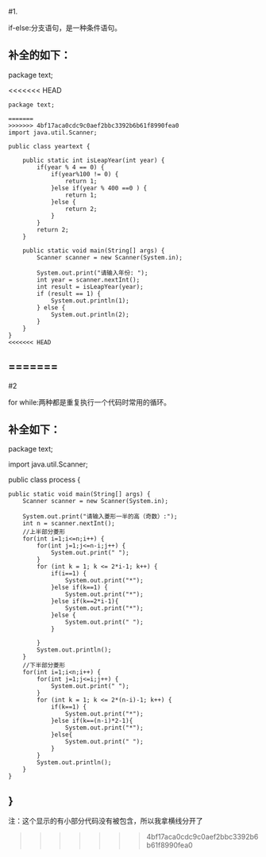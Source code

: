 #1.

if-else:分支语句，是一种条件语句。

补全的如下：
----------------------------------------------------------------------------------------------
package text;

<<<<<<< HEAD
```
package text;

=======
>>>>>>> 4bf17aca0cdc9c0aef2bbc3392b6b61f8990fea0
import java.util.Scanner;

public class yeartext {

    public static int isLeapYear(int year) {
        if(year % 4 == 0) {
            if(year%100 != 0) {
                return 1;
            }else if(year % 400 ==0 ) {
                return 1;
            }else {
                return 2;
            }
        }
        return 2;
    }

    public static void main(String[] args) {
        Scanner scanner = new Scanner(System.in);

        System.out.print("请输入年份: ");
        int year = scanner.nextInt();
        int result = isLeapYear(year);
        if (result == 1) {
            System.out.println(1);
        } else {
            System.out.println(2);
        }
    }
}
<<<<<<< HEAD
```
=======
---------------------------------------------------------------------------------------------
#2

for while:两种都是重复执行一个代码时常用的循环。

补全如下：
---------------------------------------------------------------------------------------------
package text;

import java.util.Scanner;

public class process {

    public static void main(String[] args) {
        Scanner scanner = new Scanner(System.in);
        
        System.out.print("请输入菱形一半的高（奇数）:");
        int n = scanner.nextInt();
        //上半部分菱形
        for(int i=1;i<=n;i++) {
            for(int j=1;j<=n-i;j++) {
                System.out.print(" ");
            }
            for (int k = 1; k <= 2*i-1; k++) {
                if(i==1) {
                    System.out.print("*");
                }else if(k==1) {
                    System.out.print("*");
                }else if(k==2*i-1){
                    System.out.print("*");
                }else {
                    System.out.print(" ");
                }

            }
            System.out.println();
        }
        //下半部分菱形
        for(int i=1;i<n;i++) {
            for(int j=1;j<=i;j++) {
                System.out.print(" ");
            }
            for (int k = 1; k <= 2*(n-i)-1; k++) {
                if(k==1) {
                    System.out.print("*");
                }else if(k==(n-i)*2-1){
                    System.out.print("*");
                }else{
                    System.out.print(" ");
                }
            }
            System.out.println();
        }
    }
}
------------------------------------------------------------------------------------------
注：这个显示的有小部分代码没有被包含，所以我拿横线分开了
>>>>>>> 4bf17aca0cdc9c0aef2bbc3392b6b61f8990fea0
